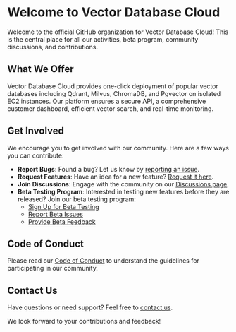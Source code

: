 # Welcome to Vector Database Cloud

Welcome to the official GitHub organization for Vector Database Cloud! This is the central place for all our activities, beta program, community discussions, and contributions.

## What We Offer

Vector Database Cloud provides one-click deployment of popular vector databases including Qdrant, Milvus, ChromaDB, and Pgvector on isolated EC2 instances. Our platform ensures a secure API, a comprehensive customer dashboard, efficient vector search, and real-time monitoring.

## Get Involved

We encourage you to get involved with our community. Here are a few ways you can contribute:

- **Report Bugs**: Found a bug? Let us know by [reporting an issue](https://github.com/VectorDBCloud/community/issues/new?template=bug_report.md).
- **Request Features**: Have an idea for a new feature? [Request it here](https://github.com/VectorDBCloud/community/issues/new?template=feature_request.md).
- **Join Discussions**: Engage with the community on our [Discussions page](https://github.com/VectorDBCloud/community/discussions).
- **Beta Testing Program**: Interested in testing new features before they are released? Join our beta testing program:
  - [Sign Up for Beta Testing](https://example.com/beta-signup)
  - [Report Beta Issues](https://github.com/VectorDBCloud/community/issues/new?template=beta_bug_report.md)
  - [Provide Beta Feedback](https://github.com/VectorDBCloud/community/issues/new?template=beta_feedback.md)

## Code of Conduct

Please read our [Code of Conduct](https://github.com/VectorDBCloud/community/blob/main/CODE_OF_CONDUCT.md) to understand the guidelines for participating in our community.

## Contact Us

Have questions or need support? Feel free to [contact us](mailto:support@vectordbcloud.com).

We look forward to your contributions and feedback!

